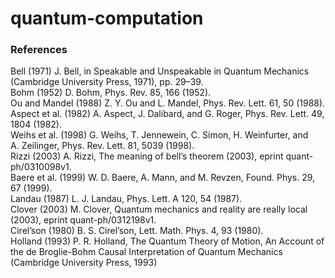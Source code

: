 # quantum-computation

### References
Bell (1971) J. Bell, in Speakable and Unspeakable in Quantum Mechanics (Cambridge University Press, 1971), pp. 29–39.\
Bohm (1952) D. Bohm, Phys. Rev. 85, 166 (1952).\
Ou and Mandel (1988) Z. Y. Ou and L. Mandel, Phys. Rev. Lett. 61, 50 (1988).\
Aspect et al. (1982) A. Aspect, J. Dalibard, and G. Roger, Phys. Rev. Lett. 49, 1804 (1982).\
Weihs et al. (1998) G. Weihs, T. Jennewein, C. Simon, H. Weinfurter, and A. Zeilinger, Phys. Rev. Lett. 81, 5039 (1998).\
Rizzi (2003) A. Rizzi, The meaning of bell’s theorem (2003), eprint quant-ph/0310098v1.\
Baere et al. (1999) W. D. Baere, A. Mann, and M. Revzen, Found.  Phys. 29, 67 (1999).\
Landau (1987) L. J. Landau, Phys. Lett.  A 120, 54 (1987).\
Clover (2003) M. Clover, Quantum mechanics and reality are really local (2003), eprint quant-ph/0312198v1.\
Cirel’son (1980) B. S. Cirel’son, Lett. Math. Phys. 4, 93 (1980).\
Holland (1993) P. R. Holland, The Quantum Theory of Motion, An Account of the de Broglie-Bohm Causal Interpretation of Quantum Mechanics (Cambridge University Press, 1993)

